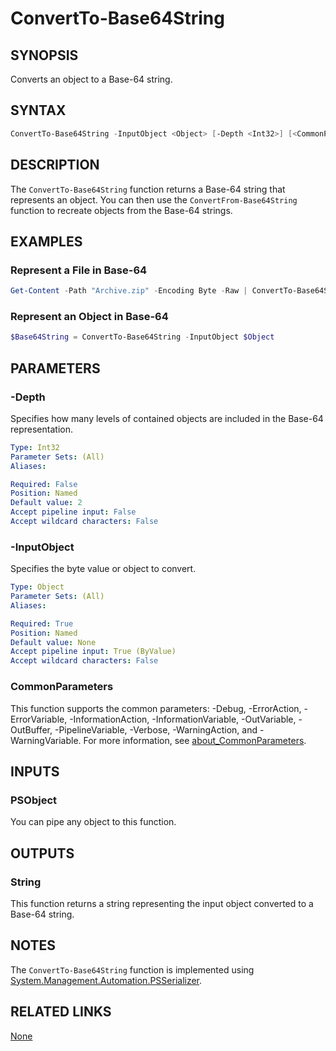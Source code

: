 ﻿---
external help file: PoshToolbox-help.xml
Module Name: PoshToolbox
online version: https://gitlab.com/PoshAJ/PoshToolbox/-/blob/main/docs/ConvertTo-Base64String.md
schema: 2.0.0
---

# ConvertTo-Base64String

## SYNOPSIS

Converts an object to a Base-64 string.

## SYNTAX

```powershell
ConvertTo-Base64String -InputObject <Object> [-Depth <Int32>] [<CommonParameters>]
```

## DESCRIPTION

The `ConvertTo-Base64String` function returns a Base-64 string that represents an object. You can then use the `ConvertFrom-Base64String` function to recreate objects from the Base-64 strings.

## EXAMPLES

### Represent a File in Base-64

```powershell
Get-Content -Path "Archive.zip" -Encoding Byte -Raw | ConvertTo-Base64String | Set-Content -Path "Archive.txt"
```

### Represent an Object in Base-64

```powershell
$Base64String = ConvertTo-Base64String -InputObject $Object
```

## PARAMETERS

### -Depth

Specifies how many levels of contained objects are included in the Base-64 representation.

```yaml
Type: Int32
Parameter Sets: (All)
Aliases:

Required: False
Position: Named
Default value: 2
Accept pipeline input: False
Accept wildcard characters: False
```

### -InputObject

Specifies the byte value or object to convert.

```yaml
Type: Object
Parameter Sets: (All)
Aliases:

Required: True
Position: Named
Default value: None
Accept pipeline input: True (ByValue)
Accept wildcard characters: False
```

### CommonParameters

This function supports the common parameters: -Debug, -ErrorAction, -ErrorVariable, -InformationAction, -InformationVariable, -OutVariable, -OutBuffer, -PipelineVariable, -Verbose, -WarningAction, and -WarningVariable. For more information, see [about_CommonParameters](http://go.microsoft.com/fwlink/?LinkID=113216).

## INPUTS

### PSObject

You can pipe any object to this function.

## OUTPUTS

### String

This function returns a string representing the input object converted to a Base-64 string.

## NOTES

The `ConvertTo-Base64String` function is implemented using [System.Management.Automation.PSSerializer](https://learn.microsoft.com/en-us/dotnet/api/system.management.automation.psserializer).

## RELATED LINKS

[None]()
